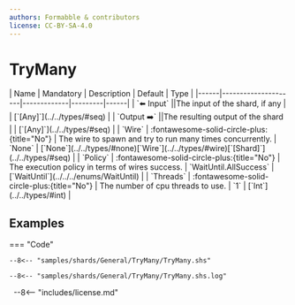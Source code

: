 ```yaml
---
authors: Formabble & contributors
license: CC-BY-SA-4.0
---
```



# TryMany

<div class="sh-parameters" markdown="1">
| Name | Mandatory | Description | Default | Type |
|------|---------------------|-------------|---------|------|
| `⬅️ Input` ||The input of the shard, if any | | [`[Any]`](../../types/#seq) |
| `Output ➡️` ||The resulting output of the shard | | [`[Any]`](../../types/#seq) |
| `Wire` | :fontawesome-solid-circle-plus:{title="No"}  | The wire to spawn and try to run many times concurrently. | `None` | [`None`](../../types/#none)[`Wire`](../../types/#wire)[`[Shard]`](../../types/#seq) |
| `Policy` | :fontawesome-solid-circle-plus:{title="No"}  | The execution policy in terms of wires success. | `WaitUntil.AllSuccess` | [`WaitUntil`](../../../enums/WaitUntil) |
| `Threads` | :fontawesome-solid-circle-plus:{title="No"}  | The number of cpu threads to use. | `1` | [`Int`](../../types/#int) |

</div>



## Examples

=== "Code"

  ```x86asm linenums="1"
  --8<-- "samples/shards/General/TryMany/TryMany.shs"
  ```

  ```
  --8<-- "samples/shards/General/TryMany/TryMany.shs.log"
  ```
&nbsp;
--8<-- "includes/license.md"

